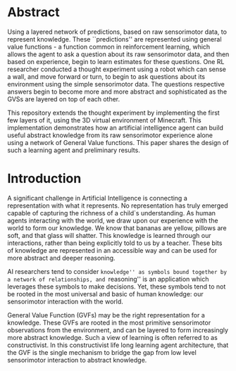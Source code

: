 # Abstract
Using a layered network of predictions, based on raw sensorimotor data, to represent knowledge. These ``predictions'' are represented using general value functions - a function common in reinforcement learning, which allows the agent to ask a question about its raw sensorimotor data, and then based on experience, begin to learn estimates for these questions. One RL researcher conducted a thought experiment using a robot which can sense a wall, and move forward or turn, to begin to ask questions about its environment using the simple sensorimotor data. The questions respective answers begin to become more and more abstract and sophisticated as the GVSs are layered on top of each other. 

This repository extends the thought experiment by implementing the first few layers of it, using the 3D virtual environment of Minecraft. This implementation demonstrates how an artificial intelligence agent can build useful abstract knowledge from its raw sensorimotor experience alone using a network of General Value functions. This paper shares the design of such a learning agent and preliminary results. 


# Introduction
A significant challenge in Artificial Intelligence is connecting a representation with what it represents. No representation has truly emerged capable of capturing the richness of a child`s understanding. As human agents interacting with the world, we draw upon our experience with the world to form our knowledge. We know that bananas are yellow, pillows are soft, and that glass will shatter. This knowledge is learned through our interactions, rather than being explicitly told to us by a teacher. These bits of knowledge are represented in an accessible way and can be used for more abstract and deeper reasoning. 

AI researchers tend to consider ``knowledge'' as symbols bound together by a network of relationships, and ``reasoning'' is an application which leverages these symbols to make decisions. Yet, these symbols tend to not be rooted in the most universal and basic of human knowledge: our sensorimotor interaction with the world. 

General Value Function (GVFs) may be the right representation for a knowledge. These GVFs are rooted in the most primitive sensorimotor observations from the environment, and can be layered to form increasingly more abstract knowledge. Such a view of learning is often referred to as constructivist. In this constructivist life long learning agent architecture, that the GVF is the single mechanism to bridge the gap from low level sensorimotor interaction to abstract knowledge.